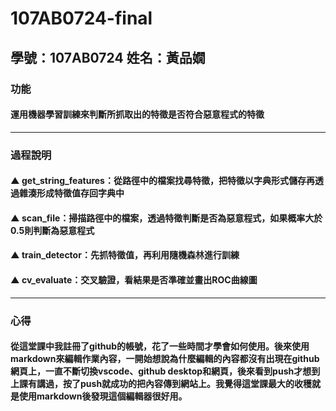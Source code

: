 # 107AB0724-final
## 學號：107AB0724  姓名：黃品嫺
### 功能
#### 運用機器學習訓練來判斷所抓取出的特徵是否符合惡意程式的特徵
----------------------------------------------------------------------------------------------
### 過程說明
#### ▲ get_string_features：從路徑中的檔案找尋特徵，把特徵以字典形式儲存再透過雜湊形成特徵值存回字典中
#### ▲ scan_file：掃描路徑中的檔案，透過特徵判斷是否為惡意程式，如果概率大於0.5則判斷為惡意程式
#### ▲ train_detector：先抓特徵值，再利用隨機森林進行訓練
#### ▲ cv_evaluate：交叉驗證，看結果是否準確並畫出ROC曲線圖
----------------------------------------------------------------------------------------------
### 心得
#### 從這堂課中我註冊了github的帳號，花了一些時間才學會如何使用。後來使用markdown來編輯作業內容，一開始想說為什麼編輯的內容都沒有出現在github網頁上，一直不斷切換vscode、github desktop和網頁，後來看到push才想到上課有講過，按了push就成功的把內容傳到網站上。我覺得這堂課最大的收穫就是使用markdown後發現這個編輯器很好用。